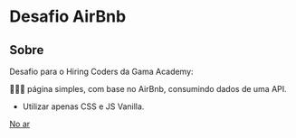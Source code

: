 
# Desafio AirBnb


## Sobre <a name = "sobre"></a>

Desafio para o Hiring Coders da Gama Academy: 

👩🏾‍💻 página simples, com base no AirBnb, consumindo dados de uma API.

* Utilizar apenas CSS e JS Vanilla.


[No ar](https://nicoli-airbnb-gama.netlify.app/)
